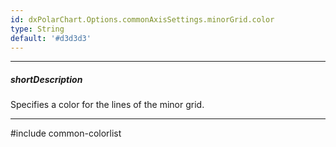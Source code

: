 ```yaml
---
id: dxPolarChart.Options.commonAxisSettings.minorGrid.color
type: String
default: '#d3d3d3'
---
```

---
##### shortDescription
Specifies a color for the lines of the minor grid.

---
#include common-colorlist